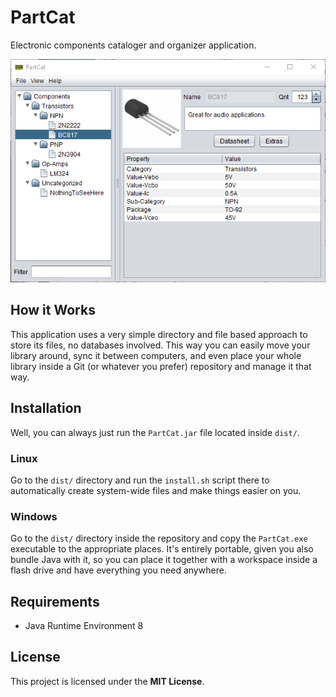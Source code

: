 # PartCat

Electronic components cataloger and organizer application.

![Application Screenshot](/screenshots/2020-05-11.png?raw=true)

## How it Works

This application uses a very simple directory and file based approach to store
its files, no databases involved. This way you can easily move your library
around, sync it between computers, and even place your whole library inside a
Git (or whatever you prefer) repository and manage it that way.

## Installation

Well, you can always just run the `PartCat.jar` file located inside `dist/`.

### Linux

Go to the `dist/` directory and run the `install.sh` script there to
automatically create system-wide files and make things easier on you.

### Windows

Go to the `dist/` directory inside the repository and copy the `PartCat.exe`
executable to the appropriate places. It's entirely portable, given you also
bundle Java with it, so you can place it together with a workspace inside a
flash drive and have everything you need anywhere.

## Requirements

  - Java Runtime Environment 8

## License

This project is licensed under the **MIT License**.

